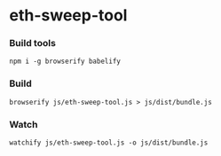 # eth-sweep-tool

### Build tools

```
npm i -g browserify babelify
```

### Build

```
browserify js/eth-sweep-tool.js > js/dist/bundle.js
```

### Watch

```
watchify js/eth-sweep-tool.js -o js/dist/bundle.js
```

